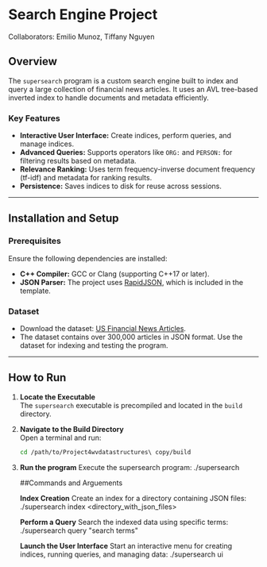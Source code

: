 # Search Engine Project

Collaborators: Emilio Munoz, Tiffany Nguyen


## Overview
The `supersearch` program is a custom search engine built to index and query a large collection of financial news articles. It uses an AVL tree-based inverted index to handle documents and metadata efficiently.

### Key Features
- **Interactive User Interface:** Create indices, perform queries, and manage indices.
- **Advanced Queries:** Supports operators like `ORG:` and `PERSON:` for filtering results based on metadata.
- **Relevance Ranking:** Uses term frequency-inverse document frequency (tf-idf) and metadata for ranking results.
- **Persistence:** Saves indices to disk for reuse across sessions.

---

## Installation and Setup

### Prerequisites
Ensure the following dependencies are installed:
- **C++ Compiler:** GCC or Clang (supporting C++17 or later).
- **JSON Parser:** The project uses [RapidJSON](https://rapidjson.org/), which is included in the template.

### Dataset
- Download the dataset: [US Financial News Articles](https://www.kaggle.com/jeet2016/us-financial-news-articles).
- The dataset contains over 300,000 articles in JSON format. Use the dataset for indexing and testing the program.

---

## How to Run

1. **Locate the Executable**  
   The `supersearch` executable is precompiled and located in the `build` directory.

2. **Navigate to the Build Directory**  
   Open a terminal and run:
   ```bash
   cd /path/to/Project4wvdatastructures\ copy/build

3. **Run the program**
   Execute the supersearch program:
   ./supersearch


   ##Commands and Arguements

   **Index Creation**
   Create an index for a directory containing JSON files:
   ./supersearch index <directory_with_json_files>

   **Perform a Query**
   Search the indexed data using specific terms:
   ./supersearch query "search terms"

   **Launch the User Interface**
   Start an interactive menu for creating indices, running queries, and managing data:
   ./supersearch ui
